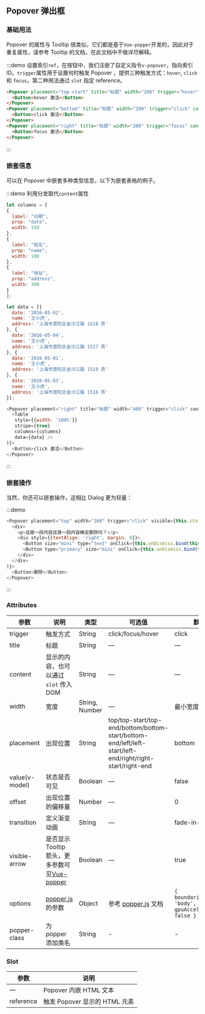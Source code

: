 ## Popover 弹出框

### 基础用法
Popover 的属性与 Tooltip 很类似，它们都是基于`Vue-popper`开发的，因此对于重复属性，请参考 Tooltip 的文档，在此文档中不做详尽解释。

:::demo 设置索引`ref`，在按钮中，我们注册了自定义指令`v-popover`，指向索引ID。`trigger`属性用于设置何时触发 Popover ，提供三种触发方式：`hover`, `click` 和 `focus`。第二种用法通过 `slot` 指定 reference。
```html
<Popover placement="top-start" title="标题" width="200" trigger="hover" content="这是一段容,这是一段容,这是一段容,这是一段容。">
  <Button>hover 激活</Button>
</Popover>
<Popover placement="bottom" title="标题" width="200" trigger="click" content="这是一段容,这是一段容,这是一段容,这是一段容。">
  <Button>click 激活</Button>
</Popover>
<Popover placement="right" title="标题" width="200" trigger="focus" content="这是一段容,这是一段容,这是一段容,这是一段容。">
  <Button>focus 激活</Button>
</Popover>
```
:::

### 嵌套信息

可以在 Popover 中嵌套多种类型信息，以下为嵌套表格的例子。

:::demo 利用分发取代`content`属性
```js
let columns = [
{
  label: "日期",
  prop: "date",
  width: 150
},
{
  label: "姓名",
  prop: "name",
  width: 100
},
{
  label: "地址",
  prop: "address",
  width: 300
}
];

let data = [{
  date: '2016-05-02',
  name: '王小虎',
  address: '上海市普陀区金沙江路 1518 弄'
}, {
  date: '2016-05-04',
  name: '王小虎',
  address: '上海市普陀区金沙江路 1517 弄'
}, {
  date: '2016-05-01',
  name: '王小虎',
  address: '上海市普陀区金沙江路 1519 弄'
}, {
  date: '2016-05-03',
  name: '王小虎',
  address: '上海市普陀区金沙江路 1516 弄'
}];

<Popover placement="right" title="标题" width="400" trigger="click" content={(
  <Table
   style={{width: '100%'}}
   stripe={true}
   columns={columns}
   data={data} />
)}>
  <Button>click 激活</Button>
</Popover>
```
:::

### 嵌套操作

当然，你还可以嵌套操作，这相比 Dialog 更为轻量：

:::demo
```js
<Popover placement="top" width="160" trigger="click" visible={this.state.visible} content={(
  <div>
    <p>这是一段内容这是一段内容确定删除吗？</p>
    <div style={{textAlign: 'right', margin: 0}}>
      <Button size="mini" type="text" onClick={this.onDismiss.bind(this)}>取消</Button>
      <Button type="primary" size="mini" onClick={this.onDismiss.bind(this)}>确定</Button>
    </div>
  </div>
)}>
  <Button>删除</Button>
</Popover>
```
:::

### Attributes
| 参数               | 说明                                                     | 类型              | 可选值      | 默认值 |
|--------------------|----------------------------------------------------------|-------------------|-------------|--------|
| trigger | 触发方式 | String  | click/focus/hover |    click    |
|  title              | 标题 | String | — | — |
|  content        |  显示的内容，也可以通过 `slot` 传入 DOM   | String            | — | — |
|  width        |  宽度  | String, Number            | — | 最小宽度 150px |
|  placement        |  出现位置  | String | top/top-start/top-end/bottom/bottom-start/bottom-end/left/left-start/left-end/right/right-start/right-end |  bottom |
|  value(v-model)        |  状态是否可见  | Boolean           | — |  false |
|  offset        |  出现位置的偏移量  | Number           | — |  0 |
|  transition     |  定义渐变动画      | String             | — | fade-in-linear |
|  visible-arrow   |  是否显示 Tooltip 箭头，更多参数可见[Vue-popper](https://github.com/element-component/vue-popper) | Boolean | — | true |
|  options        | [popper.js](https://popper.js.org/documentation.html) 的参数 | Object            | 参考 [popper.js](https://popper.js.org/documentation.html) 文档 | `{ boundariesElement: 'body', gpuAcceleration: false }` |
| popper-class | 为 popper 添加类名 | String | - | -|

### Slot
| 参数               | 说明                                                     |
|--- | ---|
| — | Popover 内嵌 HTML 文本 |
| reference | 触发 Popover 显示的 HTML 元素 |
